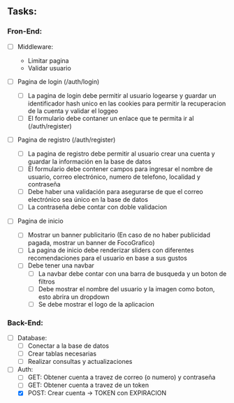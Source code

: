 ## Tasks:
### Fron-End:
- [ ] Middleware:
    - Limitar pagina
    - Validar usuario

- [ ] Pagina de login (/auth/login)
    - [ ] La pagina de login debe permitir al usuario logearse y guardar un identificador hash unico en las cookies para permitir la recuperacion de la cuenta y validar el loggeo
    - [ ] El formulario debe contaner un enlace que te permita ir al (/auth/register)

- [ ] Pagina de registro (/auth/register)
    - [ ] La pagina de registro debe permitir al usuario crear una cuenta y guardar la información en la base de datos
    - [ ] El formulario debe contener campos para ingresar el nombre de usuario, correo electrónico, numero de telefono, localidad y contraseña
    - [ ] Debe haber una validación para asegurarse de que el correo electrónico sea único en la base de datos
    - [ ] La contraseña debe contar con doble validacion

- [ ] Pagina de inicio
    - [ ] Mostrar un banner publicitario (En caso de no haber publicidad pagada, mostrar un banner de FocoGrafico)
    - [ ] La pagina de inicio debe renderizar sliders con diferentes recomendaciones para el usuario en base a sus gustos
    - [ ] Debe tener una navbar
        - [ ] La navbar debe contar con una barra de busqueda y un boton de filtros
        - [ ] Debe mostrar el nombre del usuario y la imagen como boton, esto abrira un dropdown
        - [ ] Se debe mostrar el logo de la aplicacion

### Back-End:
- [ ] Database:
    - [ ] Conectar a la base de datos
    - [ ] Crear tablas necesarias
    - [ ] Realizar consultas y actualizaciones
- [ ] Auth:
    - [ ] GET: Obtener cuenta a travez de correo (o numero) y contraseña
    - [ ] GET: Obtener cuenta a travez de un token
    - [x] POST: Crear cuenta -> TOKEN con EXPIRACION

